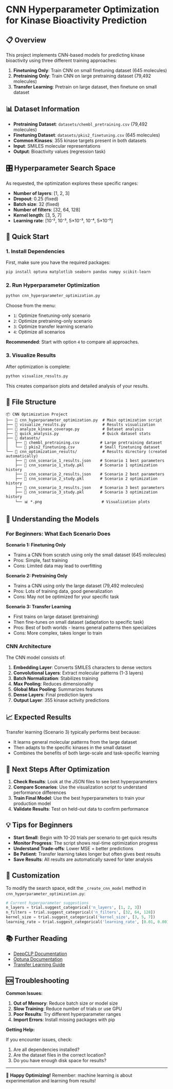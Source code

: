 # CNN Hyperparameter Optimization for Kinase Bioactivity Prediction

## 📋 Overview

This project implements CNN-based models for predicting kinase bioactivity using three different training approaches:

1. **Finetuning Only**: Train CNN on small finetuning dataset (645 molecules)
2. **Pretraining Only**: Train CNN on large pretraining dataset (79,492 molecules)  
3. **Transfer Learning**: Pretrain on large dataset, then finetune on small dataset

## 📊 Dataset Information

- **Pretraining Dataset**: `datasets/chembl_pretraining.csv` (79,492 molecules)
- **Finetuning Dataset**: `datasets/pkis2_finetuning.csv` (645 molecules)
- **Common Kinases**: 355 kinase targets present in both datasets
- **Input**: SMILES molecular representations
- **Output**: Bioactivity values (regression task)

## 🎛️ Hyperparameter Search Space

As requested, the optimization explores these specific ranges:

- **Number of layers**: [1, 2, 3]
- **Dropout**: 0.25 (fixed)
- **Batch size**: 32 (fixed)
- **Number of filters**: [32, 64, 128]
- **Kernel length**: [3, 5, 7]
- **Learning rate**: [10⁻², 10⁻³, 5×10⁻³, 10⁻⁴, 5×10⁻⁵]

## 🚀 Quick Start

### 1. Install Dependencies

First, make sure you have the required packages:

```bash
pip install optuna matplotlib seaborn pandas numpy scikit-learn
```

### 2. Run Hyperparameter Optimization

```bash
python cnn_hyperparameter_optimization.py
```

Choose from the menu:
- `1`: Optimize finetuning-only scenario
- `2`: Optimize pretraining-only scenario  
- `3`: Optimize transfer learning scenario
- `4`: Optimize all scenarios

**Recommended**: Start with option `4` to compare all approaches.

### 3. Visualize Results

After optimization is complete:

```bash
python visualize_results.py
```

This creates comparison plots and detailed analysis of your results.

## 📁 File Structure

```
📦 CNN Optimization Project
├── 📄 cnn_hyperparameter_optimization.py  # Main optimization script
├── 📄 visualize_results.py                # Results visualization  
├── 📄 analyze_kinase_coverage.py          # Dataset analysis
├── 📄 quick_analysis.py                   # Quick dataset stats
├── 📂 datasets/
│   ├── 📄 chembl_pretraining.csv         # Large pretraining dataset
│   └── 📄 pkis2_finetuning.csv           # Small finetuning dataset
└── 📂 cnn_optimization_results/           # Results directory (created automatically)
    ├── 📄 cnn_scenario_1_results.json    # Scenario 1 best parameters
    ├── 📄 cnn_scenario_1_study.pkl       # Scenario 1 optimization history
    ├── 📄 cnn_scenario_2_results.json    # Scenario 2 best parameters
    ├── 📄 cnn_scenario_2_study.pkl       # Scenario 2 optimization history
    ├── 📄 cnn_scenario_3_results.json    # Scenario 3 best parameters
    ├── 📄 cnn_scenario_3_study.pkl       # Scenario 3 optimization history
    └── 📊 *.png                          # Visualization plots
```

## 🧠 Understanding the Models

### For Beginners: What Each Scenario Does

**Scenario 1: Finetuning Only**
- Trains a CNN from scratch using only the small dataset (645 molecules)
- Pros: Simple, fast training
- Cons: Limited data may lead to overfitting

**Scenario 2: Pretraining Only**  
- Trains a CNN using only the large dataset (79,492 molecules)
- Pros: Lots of training data, good generalization
- Cons: May not be optimized for your specific task

**Scenario 3: Transfer Learning**
- First trains on large dataset (pretraining)
- Then fine-tunes on small dataset (adaptation to specific task)
- Pros: Best of both worlds - learns general patterns then specializes
- Cons: More complex, takes longer to train

### CNN Architecture

The CNN model consists of:

1. **Embedding Layer**: Converts SMILES characters to dense vectors
2. **Convolutional Layers**: Extract molecular patterns (1-3 layers)
3. **Batch Normalization**: Stabilizes training
4. **Max Pooling**: Reduces dimensionality
5. **Global Max Pooling**: Summarizes features
6. **Dense Layers**: Final prediction layers
7. **Output Layer**: 355 kinase activity predictions

## 📈 Expected Results

Transfer learning (Scenario 3) typically performs best because:
- It learns general molecular patterns from the large dataset
- Then adapts to the specific kinases in the small dataset
- Combines the benefits of both large-scale and task-specific learning

## 🎯 Next Steps After Optimization

1. **Check Results**: Look at the JSON files to see best hyperparameters
2. **Compare Scenarios**: Use the visualization script to understand performance differences
3. **Train Final Model**: Use the best hyperparameters to train your production model
4. **Validate Results**: Test on held-out data to confirm performance

## 💡 Tips for Beginners

- **Start Small**: Begin with 10-20 trials per scenario to get quick results
- **Monitor Progress**: The script shows real-time optimization progress
- **Understand Trade-offs**: Lower MSE = better predictions
- **Be Patient**: Transfer learning takes longer but often gives best results
- **Save Results**: All results are automatically saved for later analysis

## 🔧 Customization

To modify the search space, edit the `_create_cnn_model` method in `cnn_hyperparameter_optimization.py`:

```python
# Current hyperparameter suggestions
n_layers = trial.suggest_categorical('n_layers', [1, 2, 3])
n_filters = trial.suggest_categorical('n_filters', [32, 64, 128])  
kernel_size = trial.suggest_categorical('kernel_size', [3, 5, 7])
learning_rate = trial.suggest_categorical('learning_rate', [0.01, 0.001, 0.005, 0.0001, 0.00005])
```

## 📚 Further Reading

- [DeepCLP Documentation](./README.md)
- [Optuna Documentation](https://optuna.readthedocs.io/)
- [Transfer Learning Guide](https://keras.io/guides/transfer_learning/)

## 🆘 Troubleshooting

**Common Issues:**

1. **Out of Memory**: Reduce batch size or model size
2. **Slow Training**: Reduce number of trials or use GPU
3. **Poor Results**: Try different hyperparameter ranges
4. **Import Errors**: Install missing packages with pip

**Getting Help:**

If you encounter issues, check:
1. Are all dependencies installed?
2. Are the dataset files in the correct location?
3. Do you have enough disk space for results?

---

🎉 **Happy Optimizing!** Remember: machine learning is about experimentation and learning from results!